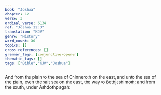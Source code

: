 ```yaml
---
book: "Joshua"
chapter: 12
verse: 3
ordinal_verse: 6134
ref: "Joshua 12:3"
translation: "KJV"
genre: "History"
word_count: 36
topics: []
cross_references: []
grammar_tags: [conjunctive-opener]
thematic_tags: []
tags: ["Bible","KJV","Joshua"]
---
```

And from the plain to the sea of Chinneroth on the east, and unto the sea of the plain, even the salt sea on the east, the way to Bethjeshimoth; and from the south, under Ashdothpisgah:
